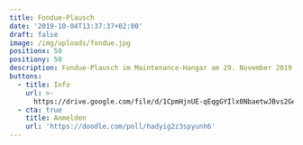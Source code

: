 ```yaml
---
title: Fondue-Plausch
date: '2019-10-04T13:37:37+02:00'
draft: false
image: /img/uploads/fondue.jpg
positionx: 50
positiony: 50
description: Fondue-Plausch im Maintenance-Hangar am 29. November 2019
buttons:
  - title: Info
    url: >-
      https://drive.google.com/file/d/1CpmHjnUE-qEqgGYIlx0NbaetwJBvs2Ge/view?usp=sharing
  - cta: true
    title: Anmelden
    url: 'https://doodle.com/poll/hadyig2z3spyunh6'
---
```


